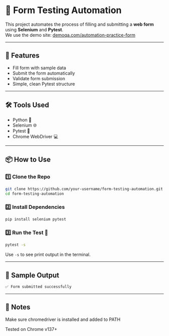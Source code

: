 # 🧾 Form Testing Automation

This project automates the process of filling and submitting a **web form** using **Selenium** and **Pytest**.  
We use the demo site: [demoqa.com/automation-practice-form](https://demoqa.com/automation-practice-form)

---

## 🚀 Features

- Fill form with sample data  
- Submit the form automatically  
- Validate form submission  
- Simple, clean Pytest structure  

---

## 🛠️ Tools Used

- Python 🐍  
- Selenium 🌐  
- Pytest 🧪  
- Chrome WebDriver 💻  

---

## 📦 How to Use

### 1️⃣ Clone the Repo

```bash
git clone https://github.com/your-username/form-testing-automation.git
cd form-testing-automation
```

### 2️⃣ Install Dependencies

```bash
pip install selenium pytest
```

### 3️⃣ Run the Test 🚗

```bash
pytest -s
```
Use `-s` to see print output in the terminal.

---

## 🧪 Sample Output

```bash
✅ Form submitted successfully
```

---

## 📎 Notes

Make sure chromedriver is installed and added to PATH

Tested on Chrome v137+
